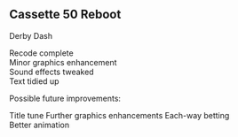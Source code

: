 ## Cassette 50 Reboot  

Derby Dash  

Recode complete  
Minor graphics enhancement  
Sound effects tweaked  
Text tidied up  

Possible future improvements:  

Title tune
Further graphics enhancements
Each-way betting  
Better animation


